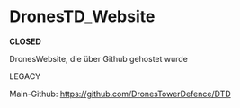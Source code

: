 # DronesTD_Website

**CLOSED**

DronesWebsite, die über Github gehostet wurde

LEGACY

Main-Github: https://github.com/DronesTowerDefence/DTD


